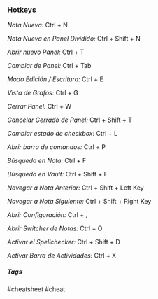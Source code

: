 ### Hotkeys

*Nota Nueva:*  Ctrl + N

*Nota Nueva en Panel Dividido:*  Ctrl + Shift + N

*Abrir nuevo Panel:*  Ctrl + T

*Cambiar de Panel:*  Ctrl + Tab

*Modo Edición / Escritura:*  Ctrl + E

*Vista de Grafos:*  Ctrl + G

*Cerrar Panel:*  Ctrl + W

*Cancelar Cerrado de Panel:*  Ctrl + Shift + T

*Cambiar estado de checkbox:*  Ctrl + L

*Abrir barra de comandos:*  Ctrl + P

*Búsqueda en Nota:*  Ctrl + F

*Búsqueda en Vault:*  Ctrl + Shift + F

*Navegar a Nota Anterior:*  Ctrl + Shift + Left Key

*Navegar a Nota Siguiente:*  Ctrl + Shift + Right Key

*Abrir Configuración:*  Ctrl + ,

*Abrir Switcher de Notas:*  Ctrl + O

*Activar el Spellchecker:*  Ctrl + Shift + D

*Activar Barra de Actividades:*  Ctrl + X

##### Tags

#cheatsheet #cheat